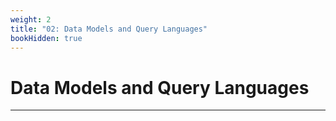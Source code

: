 ```yaml
---
weight: 2
title: "02: Data Models and Query Languages"
bookHidden: true
---
```


# Data Models and Query Languages
---